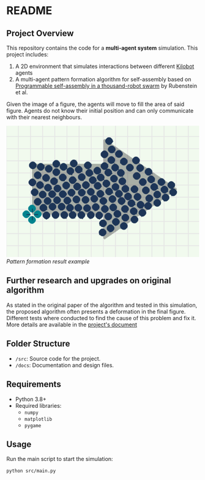# README

## Project Overview
This repository contains the code for a **multi-agent system** simulation. This project includes:
1. A 2D environment that simulates interactions between different [Kilobot](https://ieeexplore.ieee.org/document/6224638) agents
2. A multi-agent pattern formation algorithm for self-assembly based on [Programmable self-assembly in a thousand-robot swarm](https://www.science.org/doi/10.1126/science.1254295) by Rubenstein et al.

Given the image of a figure, the agents will move to fill the area of said figure. Agents do not know their initial position and can only communicate with their nearest neighbours.

![](docs/shape_image.png)
*Pattern formation result example*

## Further research and upgrades on original algorithm
As stated in the original paper of the algorithm and tested in this simulation, the proposed algorithm often presents a deformation in the final figure. Different tests where conducted to find the cause of this problem and fix it. More details are available in the [project's document](docs/final_project_Juan_Eizaguerri.pdf)

## Folder Structure
- `/src`: Source code for the project.
- `/docs`: Documentation and design files.

## Requirements
- Python 3.8+
- Required libraries:
    - `numpy`
    - `matplotlib`
    - `pygame`

## Usage
Run the main script to start the simulation:
```bash
python src/main.py
```